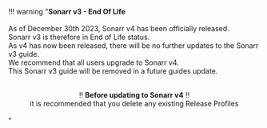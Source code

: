 !!! warning "**Sonarr v3 - End Of Life**<br><br>As of December 30th 2023, Sonarr v4 has been officially released.<br>Sonarr v3 is therefore in End of Life status.<br>As v4 has now been released, there will be no further updates to the Sonarr v3 guide.<br>We recommend that all users upgrade to Sonarr v4.<br>This Sonarr v3 guide will be removed in a future guides update.<br><center><br>:bangbang: **Before updating to Sonarr v4** :bangbang:<br>it is recommended that you delete any existing Release Profiles</center><br>"
